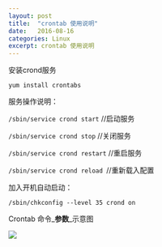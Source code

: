 ```yaml
---
layout: post
title:  "crontab 使用说明"
date:   2016-08-16
categories: Linux
excerpt: crontab 使用说明 
---
```


安装crond服务

`yum install crontabs`

服务操作说明：

`/sbin/service crond start` //启动服务

`/sbin/service crond stop` //关闭服务

`/sbin/service crond restart` //重启服务

`/sbin/service crond reload `//重新载入配置

加入开机自动启动：

`/sbin/chkconfig --level 35 crond on` 

Crontab 命令_**参数**_示意图

![](https://camo.githubusercontent.com/df6a8fa3e0ed7249ae137386de993af9597b2172/68747470733a2f2f696d672e616c6963646e2e636f6d2f7470732f544231345178334d585858585858415856585858585858585858582d3532332d3431392e6a7067)
